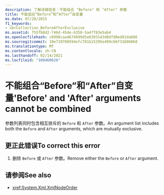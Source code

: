 ```yaml
---
description: 了解详细信息：不能组合 "Before" 和 "After" 参数
title: 不能组合“Before”和“After”自变量
ms.date: 07/20/2015
f1_keywords:
- vbrCollection_BeforeAfterExclusive
ms.assetid: f55fb8d2-746d-45de-b350-5a47f83e5ab4
ms.openlocfilehash: c0998caa4674999d5e6393143d8dfd0ed01da886
ms.sourcegitcommit: 10e719780594efc781b15295e499c66f316068b8
ms.translationtype: MT
ms.contentlocale: zh-CN
ms.lasthandoff: 02/14/2021
ms.locfileid: "100460626"
---
```

# <a name="before-and-after-arguments-cannot-be-combined"></a><span data-ttu-id="c367a-103">不能组合“Before”和“After”自变量</span><span class="sxs-lookup"><span data-stu-id="c367a-103">'Before' and 'After' arguments cannot be combined</span></span>

<span data-ttu-id="c367a-104">参数列表同时包含相互排斥的 `Before` 和 `After` 参数。</span><span class="sxs-lookup"><span data-stu-id="c367a-104">An argument list includes both the `Before` and `After` arguments, which are mutually exclusive.</span></span>  
  
## <a name="to-correct-this-error"></a><span data-ttu-id="c367a-105">更正此错误</span><span class="sxs-lookup"><span data-stu-id="c367a-105">To correct this error</span></span>  
  
1. <span data-ttu-id="c367a-106">删除 `Before` 或 `After` 参数。</span><span class="sxs-lookup"><span data-stu-id="c367a-106">Remove either the `Before` or `After` argument.</span></span>  
  
## <a name="see-also"></a><span data-ttu-id="c367a-107">请参阅</span><span class="sxs-lookup"><span data-stu-id="c367a-107">See also</span></span>

- <xref:System.Xml.XmlNodeOrder>
